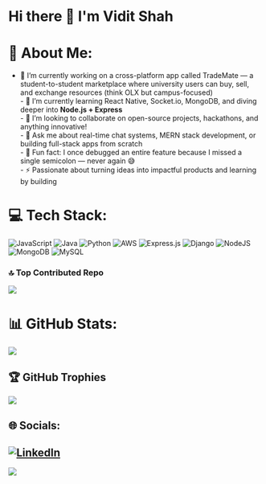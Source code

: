 # Hi there 👋 I'm Vidit Shah
# 💫 About Me:
 - 🔭 I’m currently working on a cross-platform app called TradeMate — a student-to-student marketplace where university users can buy, sell, and exchange resources (think OLX but campus-focused)<br>- 🌱 I’m currently learning React Native, Socket.io, MongoDB, and diving deeper into **Node.js + Express**<br>- 👯 I’m looking to collaborate on open-source projects, hackathons, and anything innovative!<br>- 🤔 Ask me about  real-time chat systems,  MERN stack development, or building full-stack apps from scratch<br>- 💬 Fun fact: I once debugged an entire feature because I missed a single semicolon — never again 😅<br>- ⚡ Passionate about turning ideas into impactful products and learning by building

# 💻 Tech Stack:
![JavaScript](https://img.shields.io/badge/javascript-%23323330.svg?style=for-the-badge&logo=javascript&logoColor=%23F7DF1E) ![Java](https://img.shields.io/badge/java-%23ED8B00.svg?style=for-the-badge&logo=openjdk&logoColor=white) ![Python](https://img.shields.io/badge/python-3670A0?style=for-the-badge&logo=python&logoColor=ffdd54) ![AWS](https://img.shields.io/badge/AWS-%23FF9900.svg?style=for-the-badge&logo=amazon-aws&logoColor=white) ![Express.js](https://img.shields.io/badge/express.js-%23404d59.svg?style=for-the-badge&logo=express&logoColor=%2361DAFB) ![Django](https://img.shields.io/badge/django-%23092E20.svg?style=for-the-badge&logo=django&logoColor=white) ![NodeJS](https://img.shields.io/badge/node.js-6DA55F?style=for-the-badge&logo=node.js&logoColor=white) ![MongoDB](https://img.shields.io/badge/MongoDB-%234ea94b.svg?style=for-the-badge&logo=mongodb&logoColor=white) ![MySQL](https://img.shields.io/badge/mysql-4479A1.svg?style=for-the-badge&logo=mysql&logoColor=white)
### 🔝 Top Contributed Repo
![](https://github-contributor-stats.vercel.app/api?username=vidit16sh&limit=5&theme=dark&combine_all_yearly_contributions=true)

# 📊 GitHub Stats:
![](https://nirzak-streak-stats.vercel.app/?user=vidit16sh&theme=dark&hide_border=true)<br/>

## 🏆 GitHub Trophies
![](https://github-profile-trophy.vercel.app/?username=vidit16sh&theme=radical&no-frame=true&no-bg=false&margin-w=4)

## 🌐 Socials:
[![LinkedIn](https://img.shields.io/badge/LinkedIn-%230077B5.svg?logo=linkedin&logoColor=white)](https://linkedin.com/in/vidit-shah-16devops)  
---
[![](https://visitcount.itsvg.in/api?id=vidit16sh&icon=0&color=0)](https://visitcount.itsvg.in)
